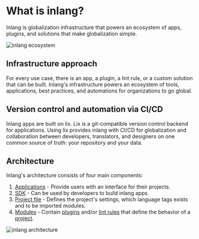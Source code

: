 # What is inlang?

Inlang is globalization infrastructure that powers an ecosystem of apps, plugins, and solutions that make globalization simple.

![inlang ecosystem](https://cdn.jsdelivr.net/gh/opral/monorepo/inlang/documentation/sdk/assets/ecosystem.jpg)

## Infrastructure approach

For every use case, there is an app, a plugin, a lint rule, or a custom solution that can be built. Inlang's infrastructure powers an ecosystem of tools, applications, best practices, and automations for organizations to go global.

<doc-figure src="https://cdn.jsdelivr.net/gh/opral/monorepo/inlang/documentation/sdk/assets/project.jpg" alt="one config file to power all infrastructure tools" caption="Sketch about the concept of one configuration file that powers all tools, automation, and applications for globalization that developers build on top of."></doc-figure>

## Version control and automation via CI/CD

Inlang apps are built on lix. Lix is a git-compatible version control backend for applications. Using lix provides inlang with CI/CD for globalization and collaboration between developers, translators, and designers on one common source of truth: your repository and your data.

<doc-figure src="https://github.com/opral/monorepo/assets/58360188/917cc987-669d-4203-a2ed-8184087fd070" alt="lix-based globalization infrastructure" caption="Lix repositories act as building blocks for tools, applications like the editor, and automation via CI/CD."></doc-figure>

## Architecture

Inlang's architecture consists of four main components:

1. [Applications](/documentation/concept/app) - Provide users with an interface for their projects.
2. [SDK](/documentation) - Can be used by developers to build inlang apps.
3. [Project file](/g/49fn9ggo/guide-niklasbuchfink-howToSetupInlang#create-project-file) - Defines the project's settings, which language tags exists and to be imported modules.
4. [Modules](/documentation/plugin) - Contain [plugins](/c/plugins) and/or [lint rules](/c/lint-rules) that define the behavior of a [project](/documentation/concept/project).

![inlang architecture](https://cdn.jsdelivr.net/gh/opral/monorepo/inlang/documentation/sdk/assets/architecture.jpg)
